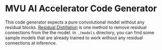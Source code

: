 # MVU AI Accelerator Code Generator

This code generator expects a pure convolutional model without any residual blocks. [Residual Distillation](https://proceedings.neurips.cc//paper/2020/file/657b96f0592803e25a4f07166fff289a-Paper.pdf) 
is one method to remove residual connections from the the model. in `./models` directory, you can find some sample models that are already trained to work without any
residual connections at inference.
